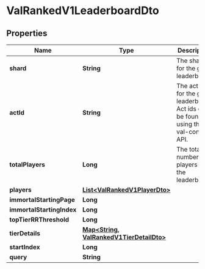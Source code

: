 

# ValRankedV1LeaderboardDto


## Properties

| Name | Type | Description | Notes |
|------------ | ------------- | ------------- | -------------|
|**shard** | **String** | The shard for the given leaderboard. |  |
|**actId** | **String** | The act id for the given leaderboard. Act ids can be found using the val-content API. |  |
|**totalPlayers** | **Long** | The total number of players in the leaderboard. |  |
|**players** | [**List&lt;ValRankedV1PlayerDto&gt;**](ValRankedV1PlayerDto.md) |  |  |
|**immortalStartingPage** | **Long** |  |  [optional] |
|**immortalStartingIndex** | **Long** |  |  [optional] |
|**topTierRRThreshold** | **Long** |  |  [optional] |
|**tierDetails** | [**Map&lt;String, ValRankedV1TierDetailDto&gt;**](ValRankedV1TierDetailDto.md) |  |  [optional] |
|**startIndex** | **Long** |  |  [optional] |
|**query** | **String** |  |  [optional] |



